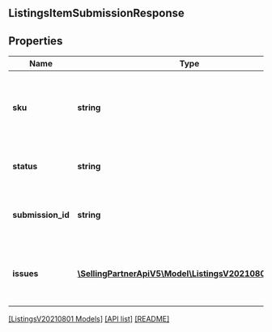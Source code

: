 ## ListingsItemSubmissionResponse

## Properties

Name | Type | Description | Notes
------------ | ------------- | ------------- | -------------
**sku** | **string** | A selling partner provided identifier for an Amazon listing. |
**status** | **string** | The status of the listings item submission. |
**submission_id** | **string** | The unique identifier of the listings item submission. |
**issues** | [**\SellingPartnerApiV5\Model\ListingsV20210801\Issue[]**](Issue.md) | Listings item issues related to the listings item submission. | [optional]

[[ListingsV20210801 Models]](../) [[API list]](../../Api) [[README]](../../../README.md)

